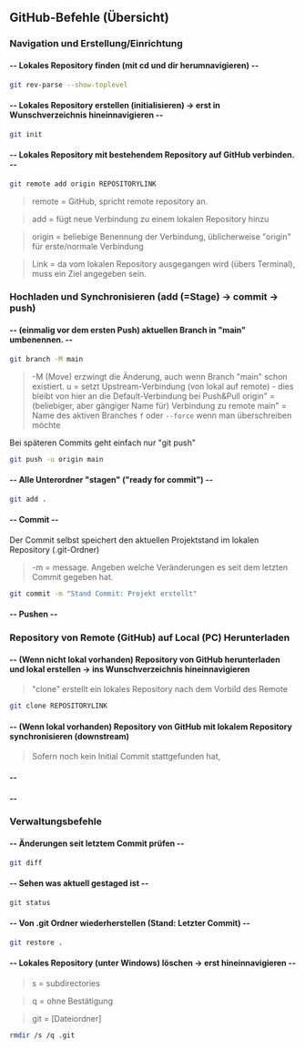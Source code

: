 ## GitHub-Befehle (Übersicht)

### Navigation und Erstellung/Einrichtung

#### -- Lokales Repository finden (mit cd und dir herumnavigieren) --

```bash
git rev-parse --show-toplevel
```

#### -- Lokales Repository erstellen (initialisieren) -> erst in Wunschverzeichnis hineinnavigieren --

```bash
git init
```

#### -- Lokales Repository mit bestehendem Repository auf GitHub verbinden. --

```bash
git remote add origin REPOSITORYLINK
```

> remote = GitHub, spricht remote repository an.

> add = fügt neue Verbindung zu einem lokalen Repository hinzu

> origin = beliebige Benennung der Verbindung, üblicherweise "origin" für erste/normale Verbindung

> Link = da vom lokalen Repository ausgegangen wird (übers Terminal), muss ein Ziel angegeben sein.




### Hochladen und Synchronisieren (add (=Stage) -> commit -> push)

#### -- (einmalig vor dem ersten Push) aktuellen Branch in "main" umbenennen. --

```bash
git branch -M main
```

> -M (Move) erzwingt die Änderung, auch wenn Branch "main" schon existiert.
> u = setzt Upstream-Verbindung (von lokal auf remote) - dies bleibt von hier an die Default-Verbindung bei Push&Pull
> origin" = (beliebiger, aber gängiger Name für) Verbindung zu remote
> main" = Name des aktiven Branches
> `f` oder `--force` wenn man überschreiben möchte

Bei späteren Commits geht einfach nur "git push"

```bash
git push -u origin main
```

#### -- Alle Unterordner "stagen" ("ready for commit") --

```bash
git add .
```


#### -- Commit --

Der Commit selbst speichert den aktuellen Projektstand im lokalen Repository (.git-Ordner)

> -m = message. Angeben welche Veränderungen es seit dem letzten Commit gegeben hat.

```bash
git commit -m "Stand Commit: Projekt erstellt"
```

#### -- Pushen --





### Repository von Remote (GitHub) auf Local (PC) Herunterladen

#### -- (Wenn nicht lokal vorhanden) Repository von GitHub herunterladen und lokal erstellen -> ins Wunschverzeichnis hineinnavigieren
> "clone" erstellt ein lokales Repository nach dem Vorbild des Remote
```bash
git clone REPOSITORYLINK
```
#### -- (Wenn lokal vorhanden) Repository von GitHub mit lokalem Repository synchronisieren (downstream)
> Sofern noch kein Initial Commit stattgefunden hat, 

#### -- 
#### -- 

### Verwaltungsbefehle

#### -- Änderungen seit letztem Commit prüfen --

```bash
git diff
```


#### -- Sehen was aktuell gestaged ist --

```bash
git status
```


#### -- Von .git Ordner wiederherstellen (Stand: Letzter Commit) --

```bash
git restore .
```

#### -- Lokales Repository (unter Windows) löschen -> erst hineinnavigieren --

> s = subdirectories

> q = ohne Bestätigung

> git = \[Dateiordner]

```bash
rmdir /s /q .git
```













